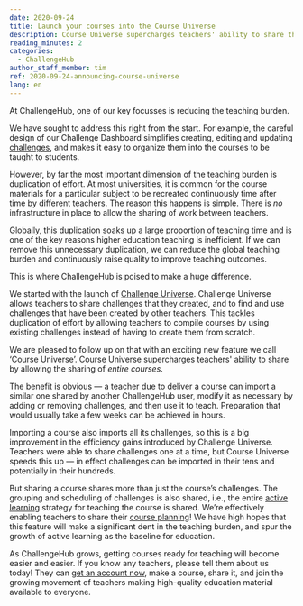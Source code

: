 ```yaml
---
date: 2020-09-24
title: Launch your courses into the Course Universe
description: Course Universe supercharges teachers' ability to share their work by allowing them to share entire courses they have created in the Challenge Dashboard.
reading_minutes: 2
categories:
  - ChallengeHub
author_staff_member: tim
ref: 2020-09-24-announcing-course-universe
lang: en
---
```


At ChallengeHub, one of our key focusses is reducing the teaching burden.

We have sought to address this right from the start. For example, the careful design of our Challenge Dashboard simplifies creating, editing and updating [challenges]( //2020/03/12/what-makes-a-good-challenge/ ), and makes it easy to organize them into the courses to be taught to students.

However, by far the most important dimension of the teaching burden is duplication of effort.  At most universities, it is common for the course materials for a particular subject to be recreated continuously time after time by different teachers.  The reason this happens is simple.  There is _no_ infrastructure in place to allow the sharing of work between teachers.

Globally, this duplication soaks up a large proportion of teaching time and is one of the key reasons higher education teaching is inefficient.  If we can remove this unnecessary duplication, we can reduce the global teaching burden and continuously raise quality to improve teaching outcomes.

This is where ChallengeHub is poised to make a huge difference.

We started with the launch of [Challenge Universe]( /2020/09/18/announcing-challenge-universe/ ).  Challenge Universe allows teachers to share challenges that they created, and to find and use challenges that have been created by other teachers.  This tackles duplication of effort by allowing teachers to compile courses by using existing challenges instead of having to create them from scratch.

We are pleased to follow up on that with an exciting new feature we call ‘Course Universe’.  Course Universe supercharges teachers' ability to share by allowing the sharing of _entire courses_.

The benefit is obvious — a teacher due to deliver a course can import a similar one shared by another ChallengeHub user, modify it as necessary by adding or removing challenges, and then use it to teach.  Preparation that would usually take a few weeks can be achieved in hours.

Importing a course also imports all its challenges, so this is a big improvement in the efficiency gains introduced by Challenge Universe.   Teachers were able to share challenges one at a time, but Course Universe speeds this up — in effect challenges can be imported in their tens and potentially in their hundreds.

But sharing a course shares more than just the course’s challenges.  The grouping and scheduling of challenges is also shared, i.e., the entire [active learning]( /active-learning/ ) strategy for teaching the course is shared.  We’re effectively enabling teachers to share their [course planning]( /2019/08/12/first-two-classes/ )!  We have high hopes that this feature will make a significant dent in the teaching burden, and spur the growth of active learning as the baseline for education.

As ChallengeHub grows, getting courses ready for teaching will become easier and easier.  If you know any teachers, please tell them about us today!  They can [get an account now]( /contact/ ), make a course, share it, and join the growing movement of teachers making high-quality education material available to everyone.
